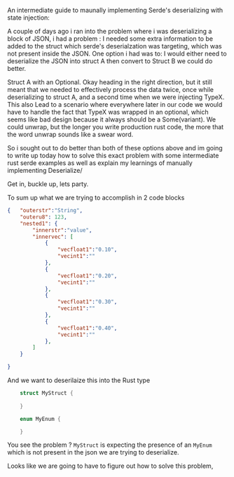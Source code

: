 An intermediate guide to maunally implementing Serde's deserializing with state injection:


A couple of days ago i ran into the problem where i was deserializing a block of JSON, i had a problem :
I needed some extra information to be added to the struct which serde's deserialzation was targeting, which was not present inside the JSON.
One option i had was to:
I would either need to deserialize the JSON into struct A then convert to Struct B
we could do better. 

Struct A with an Optional<TypeX>.
Okay heading in the right direction, but it still meant that we needed to effectively process the data twice, once while deserializing to struct A, and a second time when we were injecting TypeX. This also Lead to a scenario where everywhere later in our code we would have to handle the fact that TypeX was wrapped in an optional, which seems like bad design because it always should be a Some(variant).
We could unwrap, but the longer you write production rust code, the more that the word unwrap sounds like a swear word.

So i sought out to do better than both of these options above and im going to write up today how to solve this exact problem with some intermediate rust serde examples as well as explain my learnings of manually implementing Deserialize/

Get in, buckle up, lets party.

To sum up what we are trying to accomplish in 2 code blocks

```json
{   "outerstr":"String",
    "outeru8": 123,
    "nested1": {
        "innerstr":"value",
        "innervec": [
            {
                "vecfloat1":"0.10",
                "vecint1":""
            },
            {
                "vecfloat1":"0.20",
                "vecint1":""
            },
            {
                "vecfloat1":"0.30",
                "vecint1":""
            },
            {
                "vecfloat1":"0.40",
                "vecint1":""
            },
        ]
    }

}
```

And we want to deserilaize this into the Rust type

```Rust
    struct MyStruct {
        
    }

    enum MyEnum {

    }
```


You see the problem ? 
`MyStruct` is expecting the presence of an `MyEnum` which is not present in the json we are trying to deserialize.

Looks like we are going to have to figure out how to solve this problem,